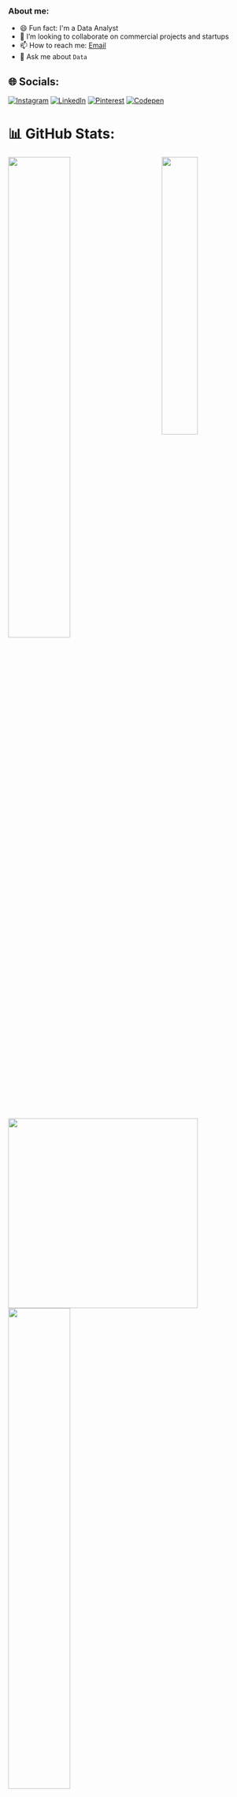 ### About me:
- 😄 Fun fact: I'm a Data Analyst
- 🔭 I’m looking to collaborate on commercial projects and startups
- 📫 How to reach me: [Email](mailto:gsanskar77@gmail.com)
- 💬 Ask me about `Data`
## 🌐 Socials:
[![Instagram](https://img.shields.io/badge/Instagram-%23E4405F.svg?logo=Instagram&logoColor=white)]() [![LinkedIn](https://img.shields.io/badge/LinkedIn-%230077B5.svg?logo=linkedin&logoColor=white)](https://www.linkedin.com/in/sanskar-gupta04/) [![Pinterest](https://img.shields.io/badge/Pinterest-%23E60023.svg?logo=Pinterest&logoColor=white)]() [![Codepen](https://img.shields.io/badge/Codepen-000000?style=for-the-badge&logo=codepen&logoColor=white)]() 

# 📊 GitHub Stats:
<img align="right" width="38%" src="https://i.imgur.com/VxANS89.jpg"/>

  <a href="https://github.com/losercodes"><img width="50%" src="https://github-readme-stats.vercel.app/api?username=losercodes&theme=radical&title_color=ff3068?"></a>
   <img width="385px" src="https://github-readme-stats.anuraghazra1.vercel.app/api/top-langs/?username=losercodes&layout=compact&theme=onedark" />
  <a href="https://github.com/losercodes"><img width="50%" src="http://github-readme-streak-stats.herokuapp.com/?user=losercodes&theme=radical&date_format=M%20j%5B%2C%20Y%5D&ring=ff3068&fire=ff3068&sideNums=ff3068"></a>
  <div>
 <img width="440px" src="https://github-readme-activity-graph.vercel.app/graph?username=losercodes&theme=github">

  </div>

### ✍️ Random Dev Quote
![](https://quotes-github-readme.vercel.app/api?type=horizontal&theme=dark)

### 🔝 Top Contributed Repo
![](https://github-contributor-stats.vercel.app/api?username=losercodes&limit=5&theme=dracula&combine_all_yearly_contributions=true)

### 😂 Random Dev Meme
<img src='https://randommeme-five.vercel.app/' style="height: 400px;"/>



  ## 💰 You can help me by Donating
  [![BuyMeACoffee](https://img.shields.io/badge/Buy%20Me%20a%20Coffee-ffdd00?style=for-the-badge&logo=buy-me-a-coffee&logoColor=black)](https://buymeacoffee.com/aman0hataf) 

 
<!-- Proudly created with GPRM ( https://gprm.itsvg.in ) -->
